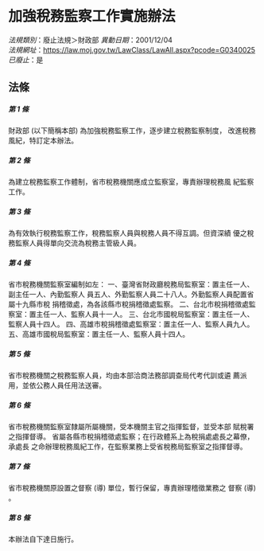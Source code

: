 # 加強稅務監察工作實施辦法

*法規類別*：廢止法規＞財政部
*異動日期*：2001/12/04  
*法規網址*：https://law.moj.gov.tw/LawClass/LawAll.aspx?pcode=G0340025
*已廢止*：是


## 法條
##### 第 1 條
財政部 (以下簡稱本部) 為加強稅務監察工作，逐步建立稅務監察制度，
改進稅務風紀，特訂定本辦法。

##### 第 2 條
為建立稅務監察工作體制，省市稅務機關應成立監察室，專責辦理稅務風
紀監察工作。

##### 第 3 條
為有效執行稅務監察工作，稅務監察人員與稅務人員不得互調。但資深績
優之稅務監察人員得單向交流為稅務主管級人員。

##### 第 4 條
省市稅務機關監察室編制如左：
一、臺灣省財政廳稅務局監察室：置主任一人、副主任一人、內勤監察人
    員五人、外勤監察人員二十八人。外勤監察人員配置省屬十九縣市稅
    捐稽徵處，為各該縣市稅捐稽徵處監察。
二、台北市稅捐稽徵處監察室：置主任一人、監察人員十一人。
三、台北市國稅局監察室：置主任一人、監察人員十四人。
四、高雄市稅捐稽徵處監察室：置主任一人、監察人員九人。
五、高雄市國稅局監察室：置主任一人、監察人員十四人。


##### 第 5 條
省市稅務機關之稅務監察人員，均由本部洽商法務部調查局代考代訓或遴
薦派用，並依公務人員任用法送審。

##### 第 6 條
省市稅務機關監察室隸屬所屬機關，受本機關主官之指揮監督，並受本部
賦稅署之指揮督導。
省屬各縣市稅捐稽徵處監察；在行政體系上為稅捐處處長之幕僚，承處長
之命辦理稅務風紀工作，在監察業務上受省稅務局監察室之指揮督導。

##### 第 7 條
省市稅務機關原設置之督察 (導) 單位，暫行保留，專責辦理稽徵業務之
督察 (導) 。

##### 第 8 條
本辦法自下達日施行。


